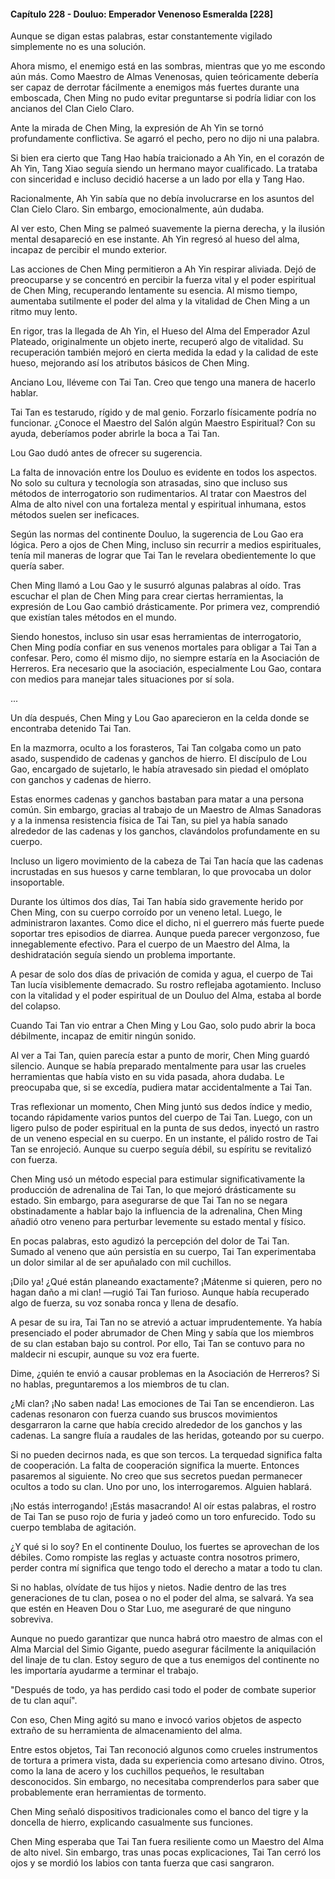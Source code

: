 
#### Capítulo 228 - Douluo: Emperador Venenoso Esmeralda [228]

Aunque se digan estas palabras, estar constantemente vigilado simplemente no es una solución.

Ahora mismo, el enemigo está en las sombras, mientras que yo me escondo aún más. Como Maestro de Almas Venenosas, quien teóricamente debería ser capaz de derrotar fácilmente a enemigos más fuertes durante una emboscada, Chen Ming no pudo evitar preguntarse si podría lidiar con los ancianos del Clan Cielo Claro.

Ante la mirada de Chen Ming, la expresión de Ah Yin se tornó profundamente conflictiva. Se agarró el pecho, pero no dijo ni una palabra.

Si bien era cierto que Tang Hao había traicionado a Ah Yin, en el corazón de Ah Yin, Tang Xiao seguía siendo un hermano mayor cualificado. La trataba con sinceridad e incluso decidió hacerse a un lado por ella y Tang Hao.

Racionalmente, Ah Yin sabía que no debía involucrarse en los asuntos del Clan Cielo Claro. Sin embargo, emocionalmente, aún dudaba.

Al ver esto, Chen Ming se palmeó suavemente la pierna derecha, y la ilusión mental desapareció en ese instante. Ah Yin regresó al hueso del alma, incapaz de percibir el mundo exterior.

Las acciones de Chen Ming permitieron a Ah Yin respirar aliviada. Dejó de preocuparse y se concentró en percibir la fuerza vital y el poder espiritual de Chen Ming, recuperando lentamente su esencia. Al mismo tiempo, aumentaba sutilmente el poder del alma y la vitalidad de Chen Ming a un ritmo muy lento.

En rigor, tras la llegada de Ah Yin, el Hueso del Alma del Emperador Azul Plateado, originalmente un objeto inerte, recuperó algo de vitalidad. Su recuperación también mejoró en cierta medida la edad y la calidad de este hueso, mejorando así los atributos básicos de Chen Ming.

Anciano Lou, lléveme con Tai Tan. Creo que tengo una manera de hacerlo hablar.

Tai Tan es testarudo, rígido y de mal genio. Forzarlo físicamente podría no funcionar. ¿Conoce el Maestro del Salón algún Maestro Espiritual? Con su ayuda, deberíamos poder abrirle la boca a Tai Tan.

Lou Gao dudó antes de ofrecer su sugerencia.

La falta de innovación entre los Douluo es evidente en todos los aspectos. No solo su cultura y tecnología son atrasadas, sino que incluso sus métodos de interrogatorio son rudimentarios. Al tratar con Maestros del Alma de alto nivel con una fortaleza mental y espiritual inhumana, estos métodos suelen ser ineficaces.

Según las normas del continente Douluo, la sugerencia de Lou Gao era lógica. Pero a ojos de Chen Ming, incluso sin recurrir a medios espirituales, tenía mil maneras de lograr que Tai Tan le revelara obedientemente lo que quería saber.

Chen Ming llamó a Lou Gao y le susurró algunas palabras al oído. Tras escuchar el plan de Chen Ming para crear ciertas herramientas, la expresión de Lou Gao cambió drásticamente. Por primera vez, comprendió que existían tales métodos en el mundo.

Siendo honestos, incluso sin usar esas herramientas de interrogatorio, Chen Ming podía confiar en sus venenos mortales para obligar a Tai Tan a confesar. Pero, como él mismo dijo, no siempre estaría en la Asociación de Herreros. Era necesario que la asociación, especialmente Lou Gao, contara con medios para manejar tales situaciones por sí sola.

...

Un día después, Chen Ming y Lou Gao aparecieron en la celda donde se encontraba detenido Tai Tan.

En la mazmorra, oculto a los forasteros, Tai Tan colgaba como un pato asado, suspendido de cadenas y ganchos de hierro. El discípulo de Lou Gao, encargado de sujetarlo, le había atravesado sin piedad el omóplato con ganchos y cadenas de hierro.

Estas enormes cadenas y ganchos bastaban para matar a una persona común. Sin embargo, gracias al trabajo de un Maestro de Almas Sanadoras y a la inmensa resistencia física de Tai Tan, su piel ya había sanado alrededor de las cadenas y los ganchos, clavándolos profundamente en su cuerpo.

Incluso un ligero movimiento de la cabeza de Tai Tan hacía que las cadenas incrustadas en sus huesos y carne temblaran, lo que provocaba un dolor insoportable.

Durante los últimos dos días, Tai Tan había sido gravemente herido por Chen Ming, con su cuerpo corroído por un veneno letal. Luego, le administraron laxantes. Como dice el dicho, ni el guerrero más fuerte puede soportar tres episodios de diarrea. Aunque pueda parecer vergonzoso, fue innegablemente efectivo. Para el cuerpo de un Maestro del Alma, la deshidratación seguía siendo un problema importante.

A pesar de solo dos días de privación de comida y agua, el cuerpo de Tai Tan lucía visiblemente demacrado. Su rostro reflejaba agotamiento. Incluso con la vitalidad y el poder espiritual de un Douluo del Alma, estaba al borde del colapso.

Cuando Tai Tan vio entrar a Chen Ming y Lou Gao, solo pudo abrir la boca débilmente, incapaz de emitir ningún sonido.

Al ver a Tai Tan, quien parecía estar a punto de morir, Chen Ming guardó silencio. Aunque se había preparado mentalmente para usar las crueles herramientas que había visto en su vida pasada, ahora dudaba. Le preocupaba que, si se excedía, pudiera matar accidentalmente a Tai Tan.

Tras reflexionar un momento, Chen Ming juntó sus dedos índice y medio, tocando rápidamente varios puntos del cuerpo de Tai Tan. Luego, con un ligero pulso de poder espiritual en la punta de sus dedos, inyectó un rastro de un veneno especial en su cuerpo. En un instante, el pálido rostro de Tai Tan se enrojeció. Aunque su cuerpo seguía débil, su espíritu se revitalizó con fuerza.

Chen Ming usó un método especial para estimular significativamente la producción de adrenalina de Tai Tan, lo que mejoró drásticamente su estado. Sin embargo, para asegurarse de que Tai Tan no se negara obstinadamente a hablar bajo la influencia de la adrenalina, Chen Ming añadió otro veneno para perturbar levemente su estado mental y físico.

En pocas palabras, esto agudizó la percepción del dolor de Tai Tan. Sumado al veneno que aún persistía en su cuerpo, Tai Tan experimentaba un dolor similar al de ser apuñalado con mil cuchillos.

¡Dilo ya! ¿Qué están planeando exactamente? ¡Mátenme si quieren, pero no hagan daño a mi clan! —rugió Tai Tan furioso. Aunque había recuperado algo de fuerza, su voz sonaba ronca y llena de desafío.

A pesar de su ira, Tai Tan no se atrevió a actuar imprudentemente. Ya había presenciado el poder abrumador de Chen Ming y sabía que los miembros de su clan estaban bajo su control. Por ello, Tai Tan se contuvo para no maldecir ni escupir, aunque su voz era fuerte.

Dime, ¿quién te envió a causar problemas en la Asociación de Herreros? Si no hablas, preguntaremos a los miembros de tu clan.

¿Mi clan? ¡No saben nada! Las emociones de Tai Tan se encendieron. Las cadenas resonaron con fuerza cuando sus bruscos movimientos desgarraron la carne que había crecido alrededor de los ganchos y las cadenas. La sangre fluía a raudales de las heridas, goteando por su cuerpo.

Si no pueden decirnos nada, es que son tercos. La terquedad significa falta de cooperación. La falta de cooperación significa la muerte. Entonces pasaremos al siguiente. No creo que sus secretos puedan permanecer ocultos a todo su clan. Uno por uno, los interrogaremos. Alguien hablará.

¡No estás interrogando! ¡Estás masacrando! Al oír estas palabras, el rostro de Tai Tan se puso rojo de furia y jadeó como un toro enfurecido. Todo su cuerpo temblaba de agitación.

¿Y qué si lo soy? En el continente Douluo, los fuertes se aprovechan de los débiles. Como rompiste las reglas y actuaste contra nosotros primero, perder contra mí significa que tengo todo el derecho a matar a todo tu clan.

Si no hablas, olvídate de tus hijos y nietos. Nadie dentro de las tres generaciones de tu clan, posea o no el poder del alma, se salvará. Ya sea que estén en Heaven Dou o Star Luo, me aseguraré de que ninguno sobreviva.

Aunque no puedo garantizar que nunca habrá otro maestro de almas con el Alma Marcial del Simio Gigante, puedo asegurar fácilmente la aniquilación del linaje de tu clan. Estoy seguro de que a tus enemigos del continente no les importaría ayudarme a terminar el trabajo.

"Después de todo, ya has perdido casi todo el poder de combate superior de tu clan aquí".

Con eso, Chen Ming agitó su mano e invocó varios objetos de aspecto extraño de su herramienta de almacenamiento del alma.

Entre estos objetos, Tai Tan reconoció algunos como crueles instrumentos de tortura a primera vista, dada su experiencia como artesano divino. Otros, como la lana de acero y los cuchillos pequeños, le resultaban desconocidos. Sin embargo, no necesitaba comprenderlos para saber que probablemente eran herramientas de tormento.

Chen Ming señaló dispositivos tradicionales como el banco del tigre y la doncella de hierro, explicando casualmente sus funciones.

Chen Ming esperaba que Tai Tan fuera resiliente como un Maestro del Alma de alto nivel. Sin embargo, tras unas pocas explicaciones, Tai Tan cerró los ojos y se mordió los labios con tanta fuerza que casi sangraron.